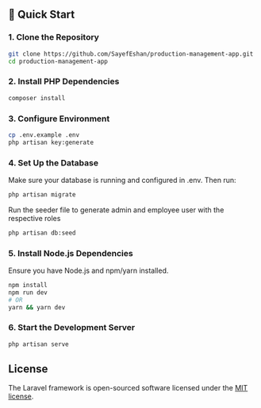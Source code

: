 ## 🚀 Quick Start

### 1. Clone the Repository

``` bash
git clone https://github.com/SayefEshan/production-management-app.git
cd production-management-app
```

### 2. Install PHP Dependencies

```bash
composer install
```

### 3. Configure Environment

```bash
cp .env.example .env
php artisan key:generate
```

### 4. Set Up the Database

Make sure your database is running and configured in .env. Then run:

```bash
php artisan migrate
```

Run the seeder file to generate admin and employee user with the respective roles

```bash
php artisan db:seed
```

### 5. Install Node.js Dependencies

Ensure you have Node.js and npm/yarn installed.

```bash
npm install
npm run dev
# OR
yarn && yarn dev
```

### 6. Start the Development Server

 ```bash
 php artisan serve
```

## License

The Laravel framework is open-sourced software licensed under the [MIT license](https://opensource.org/licenses/MIT).
